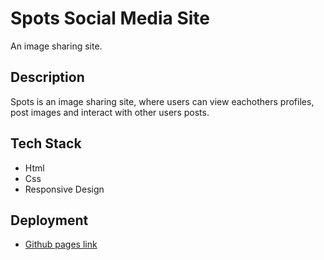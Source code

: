 # Spots Social Media Site

An image sharing site.

## Description

Spots is an image sharing site, where users can view eachothers profiles, post images and interact with other users posts.

## Tech Stack

- Html
- Css
- Responsive Design

## Deployment

- [Github pages link ](https://jacobeiserloh.github.io/se_project_spots/)
